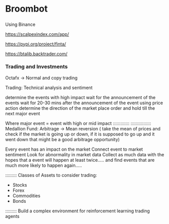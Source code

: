 # Broombot

#####

Using Binance

https://scalpexindex.com/app/

https://pypi.org/project/finta/

https://btalib.backtrader.com/

### Trading and Investments

Octafx -> Normal and copy trading

Trading:
Technical analysis and sentiment

determine the events with high impact
wait for the announcement of the events
wait for 20-30 mins after the announcement of the event
using price action determine the direction of the market
place order and hold till the next major event

Where major event = event with high or mid impact 
:::::::::::::
::::::::::::::::
Medallion Fund:
Arbitrage -> Mean reversion ( take the mean of prices and check if the market is going up or down, if it is supposed to go up and it went down that might be a good arbitrage opportunity)


Every event has an impact on the market
Connect event to market sentiment
Look for abnormality in market data
Collect as much data with the hopes that a event will happen at least twice..... and find events that are much more likely to happen again.....

:::::::::
Classes of Assets to consider trading:
- Stocks 
- Forex
- Commodities
- Bonds

:::::::::
Build a complex environment for reinforcement learning trading agents
